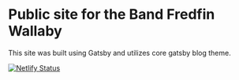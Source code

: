 <h1>
  Public site for the Band Fredfin Wallaby
</h1>

This site was built using Gatsby and utilizes core gatsby blog theme.

[![Netlify Status](https://api.netlify.com/api/v1/badges/0acc9b8d-d90f-476e-a32a-6aa5d9232352/deploy-status)](https://app.netlify.com/sites/fredfinwallaby/deploys)
